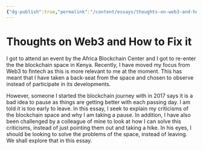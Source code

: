 ```yaml
---
{"dg-publish":true,"permalink":"/content/essays/thoughts-on-web3-and-how-to-fix-it/","noteIcon":"2"}
---
```


# Thoughts on Web3 and How to Fix it

I got to attend an event by the Africa Blockchain Center and I got to re-enter the the blockchain space in Kenya. Recently, I have moved my focus from Web3 to fintech as this is more relevant to me at the moment. This has meant that I have taken a back-seat from the space and chosen to observe instead of participate in its developments.

However, someone I started the blockchain journey with in 2017 says it is a bad idea to pause as things are getting better with each passing day. I am told it is too early to leave. In this essay, I seek to explain my criticisms of the blockchain space and why I am taking a pause. In addition, I have also been challenged by a colleague of mine to look at how I can solve this criticisms, instead of just pointing them out and taking a hike. In his eyes, I should be looking to solve the problems of the space, instead of leaving. We shall explore that in this essay.